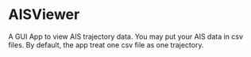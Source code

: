 # AISViewer

A GUI App to view AIS trajectory data. You may put your AIS data in csv files. By default, the app treat one csv file as one trajectory.
